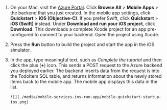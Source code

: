 
1. On your Mac, visit the [Azure Portal]. Click **Browse All** > **Mobile Apps** > the backend that you just created. In the mobile app settings, click **Quickstart** > **iOS (Objective-C)**. If you prefer Swift, click **Quickstart** > **iOS (Swift)** instead. Under **Download and run your iOS project**, click **Download**. This downloads a complete Xcode project for an app pre-configured to connect to your backend. Open the project using Xcode.
2. Press the **Run** button to build the project and start the app in the iOS simulator.
3. In the app, type meaningful text, such as *Complete the tutorial* and then click the plus (**+**) icon. This sends a POST request to the Azure backend you deployed earlier. The backend inserts data from the request is into the TodoItem SQL table, and returns information about the newly stored items back to the mobile app. The mobile app displays this data in the list. 
   
       ![](./media/mobile-services-ios-run-app/mobile-quickstart-startup-ios.png)

[Azure Portal]: https://portal.azure.com/
